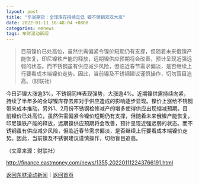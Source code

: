 ```yaml
---
layout: post
title: "东吴期货：全球库存持续走低 镍不锈钢双双大涨"
date: 2022-01-11 16:48:04 +0800
categories: emnews
tags: 东财滚动新闻
---
```

> 目前镍价已处高位，虽然供需偏紧令镍价短期仍有支撑，但随着未来俄镍产能恢复，印尼镍铁产能的释放，远期镍供应预期将会改善，预计呈现近强远弱的状态。而不锈钢虽有供应减少风险，但临近春节需求偏淡，是否继续上行要看成本端镍价走势。因此，当前镍及不锈钢建议谨慎操作，切勿盲目追高。（财联社）

<p>今日沪镍大涨逾3%，不锈钢同样表现强势，大涨逾4%。近期镍供需持续向紧，持续了半年多的全球镍库存去库对于供应造成的影响逐步显现。镍价上涨给不锈钢带来成本推动，另外1、2月份不锈钢检修减产的增多使得供应出现缩减预期。目前镍价已处高位，虽然供需偏紧令镍价短期仍有支撑，但随着未来俄镍产能恢复，印尼镍铁产能的释放，远期镍供应预期将会改善，预计呈现近强远弱的状态。而不锈钢虽有供应减少风险，但临近春节需求偏淡，是否继续上行要看成本端镍价走势。因此，当前镍及不锈钢建议谨慎操作，切勿盲目追高。</p><p class="em_media">（文章来源：财联社）</p>

<http://finance.eastmoney.com/news/1355,202201112243766191.html>

[返回东财滚动新闻](//finews.withounder.com/emnews/)｜[返回首页](//finews.withounder.com/)